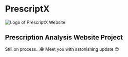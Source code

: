 # PrescriptX 
![Logo of PrescriptX Website](https://github.com/Thejasvenan/PrescriptX/PrescriptX-Logo.png)
## Prescription Analysis Website Project

Still on process...😁
Meet you with astonishing update 😊

